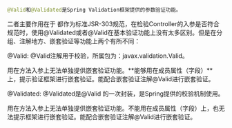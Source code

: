 ```java
@Valid和@Validated是Spring Validation框架提供的参数验证功能。
```

二者主要作用在于 都作为标准JSR-303规范，在检验Controller的入参是否符合规范时，使用@Validated或者@Valid在基本验证功能上没有太多区别。但是在分组、注解地方、嵌套验证等功能上两个有所不同：

@Valid:
@Valid注解用于校验，所属包为：javax.validation.Valid。

用在方法入参上无法单独提供嵌套验证功能。**能够用在成员属性（字段）**上，提示验证框架进行嵌套验证。能配合嵌套验证注解@Valid进行嵌套验证。

@Validated:
@Validated是@Valid 的一次封装，是Spring提供的校验机制使用。

用在方法入参上无法单独提供嵌套验证功能。不能用在成员属性（字段）上，也无法提示框架进行嵌套验证。能配合嵌套验证注解@Valid进行嵌套验证。
